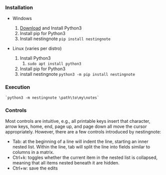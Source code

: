 ### Installation
- Windows
    1. [Download](https://www.python.org/downloads/release/python-382/) and Install Python3
    1. Install pip for Python3
    1. Install nestingnote
        `pip install nestingnote`

- Linux (varies per distro)
    1. Install Python3
        1. `sudo apt install python3`
    1. Install pip for Python3
    1. install nestingnote
        `python3 -m pip install nestingnote`
### Execution
    `python3 -m nestingnote \path\to\my\notes`
### Controls
Most controls are intuitive, e.g., all printable keys insert that character, arrow keys, home, end, page up, and page down all move the cursor appropriately. However, there are a few controls introduced by nestingnote:
- Tab: at the beginning of a line will indent the line, starting an inner nested list. Within the line, tab will split the line into fields similar to columns in a matrix.
- Ctrl+k: toggles whether the current item in the nested list is collapsed, meaning that all items nested beneath it are hidden.
- Ctrl+w: save the edits
